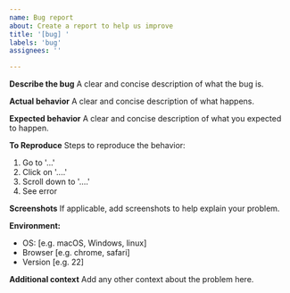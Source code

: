 ```yaml
---
name: Bug report
about: Create a report to help us improve
title: '[bug] '
labels: 'bug'
assignees: ''

---
```


**Describe the bug**
A clear and concise description of what the bug is.

**Actual behavior**
A clear and concise description of what happens.

**Expected behavior**
A clear and concise description of what you expected to happen.

**To Reproduce**
Steps to reproduce the behavior:

1. Go to '...'
2. Click on '....'
3. Scroll down to '....'
4. See error

**Screenshots**
If applicable, add screenshots to help explain your problem.

**Environment:**

- OS: [e.g. macOS, Windows, linux]
- Browser [e.g. chrome, safari]
- Version [e.g. 22]

<!--
**Smartphone (please complete the following information):**
 - Device: [e.g. iPhone6]
 - OS: [e.g. iOS8.1]
 - Browser [e.g. stock browser, safari]
 - Version [e.g. 22]
-->

**Additional context**
Add any other context about the problem here.
